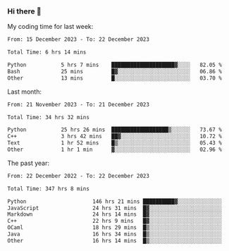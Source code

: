 ### Hi there 👋

My coding time for last week:

<!--START_SECTION:week-->

```txt
From: 15 December 2023 - To: 22 December 2023

Total Time: 6 hrs 14 mins

Python           5 hrs 7 mins    ████████████████████▓░░░░   82.05 %
Bash             25 mins         █▓░░░░░░░░░░░░░░░░░░░░░░░   06.86 %
Other            13 mins         █░░░░░░░░░░░░░░░░░░░░░░░░   03.70 %
```

<!--END_SECTION:week-->

Last month:

<!--START_SECTION:month-->

```txt
From: 21 November 2023 - To: 21 December 2023

Total Time: 34 hrs 32 mins

Python           25 hrs 26 mins  ██████████████████▒░░░░░░   73.67 %
C++              3 hrs 42 mins   ██▓░░░░░░░░░░░░░░░░░░░░░░   10.72 %
Text             1 hr 52 mins    █▒░░░░░░░░░░░░░░░░░░░░░░░   05.43 %
Other            1 hr 1 min      ▓░░░░░░░░░░░░░░░░░░░░░░░░   02.96 %
```

<!--END_SECTION:month-->

The past year:

<!--START_SECTION:year-->

```txt
From: 22 December 2022 - To: 22 December 2023

Total Time: 347 hrs 8 mins

Python                     146 hrs 21 mins ██████████▓░░░░░░░░░░░░░░   42.16 %
JavaScript                 24 hrs 31 mins  █▓░░░░░░░░░░░░░░░░░░░░░░░   07.07 %
Markdown                   24 hrs 14 mins  █▓░░░░░░░░░░░░░░░░░░░░░░░   06.98 %
C++                        22 hrs 9 mins   █▓░░░░░░░░░░░░░░░░░░░░░░░   06.38 %
OCaml                      18 hrs 29 mins  █▒░░░░░░░░░░░░░░░░░░░░░░░   05.33 %
Java                       16 hrs 34 mins  █▒░░░░░░░░░░░░░░░░░░░░░░░   04.77 %
Other                      16 hrs 14 mins  █▒░░░░░░░░░░░░░░░░░░░░░░░   04.68 %
```

<!--END_SECTION:year-->
